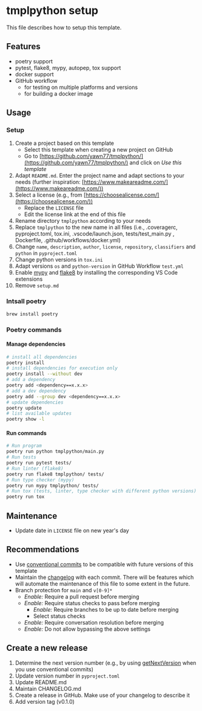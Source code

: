 # tmplpython setup

This file describes how to setup this template.

## Features

- poetry support
- pytest, flake8, mypy, autopep, tox support
- docker support
- GitHub workflow
  - for testing on multiple platforms and versions
  - for building a docker image

## Usage

### Setup

1. Create a project based on this template
   - Select this template when creating a new project on GitHub
   - Go to [https://github.com/yawn77/tmplpython/](https://github.com/yawn77/tmplpython/) and click on _Use this template_
2. Adapt `README.md`. Enter the project name and adapt sections to your needs (further inspiration: [https://www.makeareadme.com/](https://www.makeareadme.com/))
3. Select a license (e.g., from [https://choosealicense.com/](https://choosealicense.com/))
   - Replace the `LICENSE` file
   - Edit the license link at the end of this file
4. Rename directory `tmplpython` according to your needs
5. Replace `tmplpython` to the new name in all files (i.e., .coveragerc, pyproject.toml, tox.ini, .vscode/launch.json, tests/test_main.py , Dockerfile, .github/workflows/docker.yml)
6. Change `name`, `description`, `author`, `license`, `repository`, `classifiers` and `python` in `pyproject.toml`
7. Change python versions in `tox.ini`
8. Adapt versions `os` and `python-version` in GitHub Workflow `test.yml`
9. Enable [mypy](https://marketplace.visualstudio.com/items?itemName=ms-python.mypy-type-checker) and [flake8](https://marketplace.visualstudio.com/items?itemName=ms-python.flake8) by installing the corresponding VS Code extensions
10. Remove `setup.md`

### Intsall poetry

```bash
brew install poetry
```

### Poetry commands

#### Manage dependencies

```bash
# install all dependencies
poetry install
# install dependencies for execution only
poetry install --without dev
# add a dependency
poetry add <dependency==x.x.x>
# add a dev dependency
poetry add --group dev <dependency==x.x.x>
# update dependencies
poetry update
# list available updates
poetry show -l
```

#### Run commands

```bash
# Run program
poetry run python tmplpython/main.py
# Run tests
poetry run pytest tests/
# Run linter (flake8)
poetry run flake8 tmplpython/ tests/
# Run type checker (mypy)
poetry run mypy tmplpython/ tests/
# Run tox (tests, linter, type checker with different python versions)
poetry run tox
```

## Maintenance

- Update date in `LICENSE` file on new year's day

## Recommendations

- Use [conventional commits](https://www.conventionalcommits.org/en/v1.0.0/) to be compatible with future versions of this template
- Maintain the [changelog](https://keepachangelog.com/en/1.0.0/) with each commit. There will be features which will automate the maintenance of this file to some extent in the future.
- Branch protection for `main` and `v[0-9]*`
  - _Enable:_ Require a pull request before merging
  - _Enable:_ Require status checks to pass before merging
    - _Enable:_ Require branches to be up to date before merging
    - Select status checks
  - _Enable:_ Require conversation resolution before merging
  - _Enable:_ Do not allow bypassing the above settings

## Create a new release

1. Determine the next version number (e.g., by using [getNextVersion](https://github.com/thenativeweb/get-next-version) when you use conventional commits)
2. Update version number in `pyproject.toml`
3. Update README.md
4. Maintain CHANGELOG.md
5. Create a release in GitHub. Make use of your changelog to describe it
6. Add version tag (v0.1.0)
